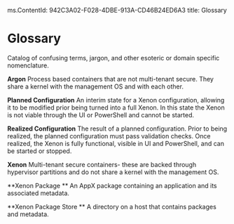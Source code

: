 ms.ContentId: 942C3A02-F028-4DBE-913A-CD46B24ED6A3
title: Glossary
 
# Glossary #

Catalog of confusing terms, jargon, and other esoteric or domain specific nomenclature.

**Argon** 
Process based containers that are not multi-tenant secure. They share a kernel with the management OS and with each other. 

**Planned Configuration** 
An interim state for a Xenon configuration, allowing it to be modified prior being turned into a full Xenon. In this state the Xenon is not viable through the UI or PowerShell and cannot be started. 

**Realized Configuration** 
The result of a planned configuration. Prior to being realized, the planned configuration must pass validation checks. Once realized, the Xenon is fully functional, visible in UI and PowerShell, and can be started or stopped. 

**Xenon** 
Multi-tenant secure containers- these are backed through hypervisor partitions and do not share a kernel with the management OS. 


**Xenon Package **
An AppX package containing an application and its associated metadata.

**Xenon Package Store **
A directory on a host that contains packages and metadata. 





